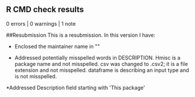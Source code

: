## R CMD check results

0 errors | 0 warnings | 1 note

##Resubmission
This is a resubmission.  In this version I have:

* Enclosed the maintainer name in ""

* Addressed potentially misspelled words in DESCRIPTION.  Hmisc is a package name and
  not misspelled. csv was changed to .csv2; it is a file extension and not misspelled.
  dataframe is describing an input type and is not misspelled.

*Addressed Description field starting with 'This package'
